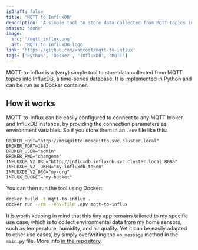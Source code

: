```yaml
---
isDraft: false
title: 'MQTT to InfluxDB'
description: 'A simple tool to store data collected from MQTT topics into InfluxDB'
status: 'done'
image:
  src: '/mqtt_influx.png'
  alt: 'MQTT to InfluxDB logo'
link: 'https://github.com/xamcost/mqtt-to-influx'
tags: ['Python', 'Docker', 'InfluxDB', 'MQTT']
---
```


MQTT-to-Influx is a (very) simple tool to store data collected from MQTT topics into InfluxDB, a time-series database. It is implemented in Python and can be run as a Docker container.

## How it works

MQTT-to-Influx can be easily configured to connect to any MQTT broker and InfluxDB instance, by providing the connection parameters as environment variables. So if you store them in an `.env` file like this:

```dotenv
BROKER_HOST="http://mosquitto.mosquitto.svc.cluster.local"
BROKER_PORT=1883
BROKER_USER="admin"
BROKER_PWD="changeme"
INFLUXDB_V2_URL="http://influxdb.influxdb.svc.cluster.local:8086"
INFLUXDB_V2_TOKEN="my-influxdb-token"
INFLUXDB_V2_ORG="my-org"
INFLUX_BUCKET="my-bucket"
```

You can then run the tool using Docker:

```bash
docker build -t mqtt-to-influx .
docker run --rm --env-file .env mqtt-to-influx
```

It is worth keeping in mind that this tiny app remains tailored to my specific use case, which is to collect environmental data from my home sensors, such as temperature, humidity, and air quality. Yet it can be easily adapted to other use cases, by simply overwriting the `on_message` method in the `main.py` file. More info [in the repository](https://github.com/xamcost/mqtt-to-influx/tree/main).
